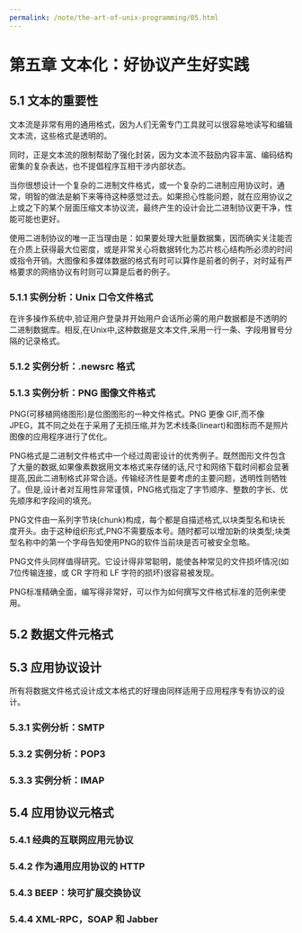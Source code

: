 ```yaml
---
permalink: /note/the-art-of-unix-programming/05.html
---
```


# 第五章 文本化：好协议产生好实践

## 5.1 文本的重要性

文本流是非常有用的通用格式，因为人们无需专门工具就可以很容易地读写和编辑文本流，这些格式是透明的。

同时，正是文本流的限制帮助了强化封装，因为文本流不鼓励内容丰富、编码结构密集的复杂表达，也不提倡程序互相干涉内部状态。

当你很想设计一个复杂的二进制文件格式，或一个复杂的二进制应用协议时，通常，明智的做法是躺下来等待这种感觉过去。如果担心性能问题，就在应用协议之上或之下的某个层面压缩文本协议流，最终产生的设计会比二进制协议更干净，性能可能也更好。

使用二进制协议的唯一正当理由是：如果要处理大批量数据集，因而确实关注能否在介质上获得最大位密度，或是非常关心将数据转化为芯片核心结构所必须的时间或指令开销。大图像和多媒体数据的格式有时可以算作是前者的例子，对时延有严格要求的网络协议有时则可以算是后者的例子。

### 5.1.1 实例分析：Unix 口令文件格式

在许多操作系统中,验证用户登录并开始用户会话所必需的用户数据都是不透明的二进制数据库。相反,在Unix中,这种数据是文本文件,采用一行一条、字段用冒号分隔的记录格式。

### 5.1.2 实例分析：.newsrc 格式

### 5.1.3 实例分析：PNG 图像文件格式

PNG(可移植网络图形)是位图图形的一种文件格式。PNG 更像 GIF,而不像 JPEG，其不同之处在于采用了无损压缩,并为艺术线条(lineart)和图标而不是照片图像的应用程序进行了优化。

PNG格式是二进制文件格式中一个经过周密设计的优秀例子。既然图形文件包含了大量的数据,如果像素数据用文本格式来存储的话,尺寸和网络下载时间都会显著提高,因此二进制格式非常合适。传输经济性是要考虑的主要问题，透明性则牺牲了。但是,设计者对互用性非常谨慎，PNG格式指定了字节顺序、整数的字长、优先顺序和字段间的填充。

PNG文件由一系列字节块(chunk)构成，每个都是自描述格式,以块类型名和块长度开头。由于这种组织形式,PNG不需要版本号。随时都可以增加新的块类型;块类型名称中的第一个字母告知使用PNG的软件当前块是否可被安全忽略。

PNG文件头同样值得研究。它设计得非常聪明，能使各种常见的文件损坏情况(如7位传输连接，或 CR 字符和 LF 字符的损坏)很容易被发现。

PNG标准精确全面，编写得非常好，可以作为如何撰写文件格式标准的范例来使用。

## 5.2 数据文件元格式

## 5.3 应用协议设计

所有将数据文件格式设计成文本格式的好理由同样适用于应用程序专有协议的设计。

### 5.3.1 实例分析：SMTP

### 5.3.2 实例分析：POP3

### 5.3.3 实例分析：IMAP

## 5.4 应用协议元格式


### 5.4.1 经典的互联网应用元协议

### 5.4.2 作为通用应用协议的 HTTP

### 5.4.3 BEEP：块可扩展交换协议

### 5.4.4 XML-RPC，SOAP 和 Jabber


